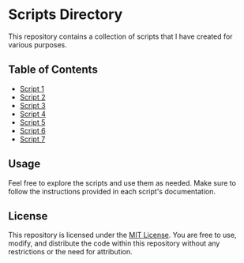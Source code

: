 # Scripts Directory

This repository contains a collection of scripts that I have created for various purposes. 

## Table of Contents

- [Script 1](./scripts/enable-multilib.sh)
- [Script 2](./scripts/install-bluetooth-arch.sh)
- [Script 3](./scripts/install-docker-arh.sh)
- [Script 4](./scripts/install-nfs.sh)
- [Script 5](./scripts/install-terraform-arch.sh)
- [Script 6](./scripts/install-yay-arch.sh)
- [Script 7](./scripts/snapshot-arch.sh)

## Usage

Feel free to explore the scripts and use them as needed. Make sure to follow the instructions provided in each script's documentation.

## License

This repository is licensed under the [MIT License](./LICENSE). You are free to use, modify, and distribute the code within this repository without any restrictions or the need for attribution.

